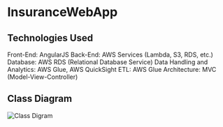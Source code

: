 # InsuranceWebApp


## Technologies Used
Front-End: AngularJS
Back-End: AWS Services (Lambda, S3, RDS, etc.)
Database: AWS RDS (Relational Database Service)
Data Handling and Analytics: AWS Glue, AWS QuickSight
ETL: AWS Glue
Architecture: MVC (Model-View-Controller)

## Class Diagram
![Class Digram](./Images/InsuranceWebApp.png)
